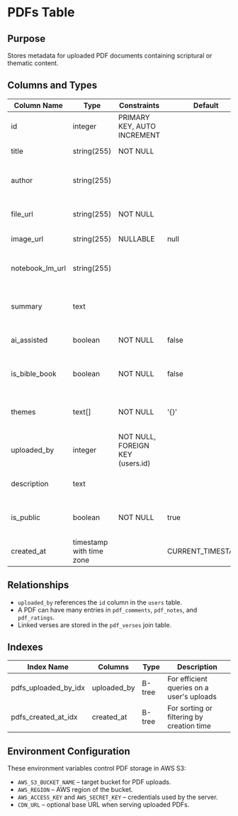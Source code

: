 # PDFs Table

## Purpose
Stores metadata for uploaded PDF documents containing scriptural or thematic content.

## Columns and Types

| Column Name | Type | Constraints | Default | Description |
|-------------|------|-------------|---------|-------------|
| id | integer | PRIMARY KEY, AUTO INCREMENT | | Unique identifier for the PDF |
| title | string(255) | NOT NULL | | Title of the document |
| author | string(255) | | | Author or source of the document |
| file_url | string(255) | NOT NULL | | Location of the PDF in S3 or CDN |
| image_url | string(255) | NULLABLE | null | Cover image for this PDF |
| notebook_lm_url | string(255) | | | Link to a related NotebookLM notebook |
| summary | text | | | One-paragraph summary of the PDF |
| ai_assisted | boolean | NOT NULL | false | Indicates if AI assisted in creation |
| is_bible_book | boolean | NOT NULL | false | Marks if the PDF is an official Bible book |
| themes | text[] | NOT NULL | '{}' | Array of themes/tags associated with the PDF |
| uploaded_by | integer | NOT NULL, FOREIGN KEY (users.id) | | ID of the user who uploaded |
| description | text | | | Optional description for the PDF |
| is_public | boolean | NOT NULL | true | Whether the PDF is publicly visible |
| created_at | timestamp with time zone | | CURRENT_TIMESTAMP | Record creation timestamp |

## Relationships

- `uploaded_by` references the `id` column in the `users` table.
- A PDF can have many entries in `pdf_comments`, `pdf_notes`, and `pdf_ratings`.
- Linked verses are stored in the `pdf_verses` join table.

## Indexes

| Index Name | Columns | Type | Description |
|------------|---------|------|-------------|
| pdfs_uploaded_by_idx | uploaded_by | B-tree | For efficient queries on a user's uploads |
| pdfs_created_at_idx | created_at | B-tree | For sorting or filtering by creation time |

## Environment Configuration

These environment variables control PDF storage in AWS S3:

- `AWS_S3_BUCKET_NAME` – target bucket for PDF uploads.
- `AWS_REGION` – AWS region of the bucket.
- `AWS_ACCESS_KEY` and `AWS_SECRET_KEY` – credentials used by the server.
- `CDN_URL` – optional base URL when serving uploaded PDFs.
